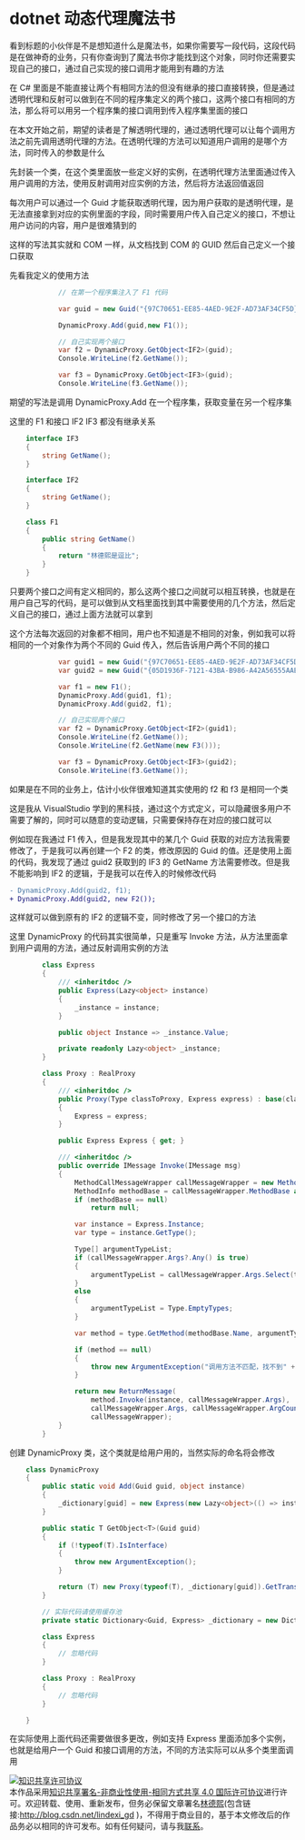 
# dotnet 动态代理魔法书

看到标题的小伙伴是不是想知道什么是魔法书，如果你需要写一段代码，这段代码是在做神奇的业务，只有你查询到了魔法书你才能找到这个对象，同时你还需要实现自己的接口，通过自己实现的接口调用才能用到有趣的方法

<!--more-->


<!-- CreateTime:2019/8/31 16:55:58 -->


在 C# 里面是不能直接让两个有相同方法的但没有继承的接口直接转换，但是通过透明代理和反射可以做到在不同的程序集定义的两个接口，这两个接口有相同的方法，那么将可以用另一个程序集的接口调用到传入程序集里面的接口

在本文开始之前，期望的读者是了解透明代理的，通过透明代理可以让每个调用方法之前先调用透明代理的方法。在透明代理的方法可以知道用户调用的是哪个方法，同时传入的参数是什么

先封装一个类，在这个类里面放一些定义好的实例，在透明代理方法里面通过传入用户调用的方法，使用反射调用对应实例的方法，然后将方法返回值返回

每次用户可以通过一个 Guid 才能获取透明代理，因为用户获取的是透明代理，是无法直接拿到对应的实例里面的字段，同时需要用户传入自己定义的接口，不想让用户访问的内容，用户是很难猜到的

这样的写法其实就和 COM 一样，从文档找到 COM 的 GUID 然后自己定义一个接口获取

先看我定义的使用方法

```csharp
            // 在第一个程序集注入了 F1 代码

            var guid = new Guid("{97C70651-EE85-4AED-9E2F-AD73AF34CF5D}");

            DynamicProxy.Add(guid,new F1());

            // 自己实现两个接口
            var f2 = DynamicProxy.GetObject<IF2>(guid);
            Console.WriteLine(f2.GetName());

            var f3 = DynamicProxy.GetObject<IF3>(guid);
            Console.WriteLine(f3.GetName());
```

期望的写法是调用 DynamicProxy.Add 在一个程序集，获取变量在另一个程序集

这里的 F1 和接口 IF2 IF3 都没有继承关系

```csharp
    interface IF3
    {
        string GetName();
    }

    interface IF2
    {
        string GetName();
    }

    class F1
    {
        public string GetName()
        {
            return "林德熙是逗比";
        }
    }
```

只要两个接口之间有定义相同的，那么这两个接口之间就可以相互转换，也就是在用户自己写的代码，是可以做到从文档里面找到其中需要使用的几个方法，然后定义自己的接口，通过上面方法就可以拿到

这个方法每次返回的对象都不相同，用户也不知道是不相同的对象，例如我可以将相同的一个对象作为两个不同的 Guid 传入，然后告诉用户两个不同的接口

```csharp
            var guid1 = new Guid("{97C70651-EE85-4AED-9E2F-AD73AF34CF5D}");
            var guid2 = new Guid("{05D1936F-7121-43BA-B986-A42A56555AAE}");

            var f1 = new F1();
            DynamicProxy.Add(guid1, f1);
            DynamicProxy.Add(guid2, f1);

            // 自己实现两个接口
            var f2 = DynamicProxy.GetObject<IF2>(guid1);
            Console.WriteLine(f2.GetName());
            Console.WriteLine(f2.GetName(new F3()));

            var f3 = DynamicProxy.GetObject<IF3>(guid2);
            Console.WriteLine(f3.GetName());
```

如果是在不同的业务上，估计小伙伴很难知道其实使用的 f2 和 f3 是相同一个类

这是我从 VisualStudio 学到的黑科技，通过这个方式定义，可以隐藏很多用户不需要了解的，同时可以随意的变动逻辑，只需要保持存在对应的接口就可以

例如现在我通过 F1 传入，但是我发现其中的某几个 Guid 获取的对应方法我需要修改了，于是我可以再创建一个 F2 的类，修改原因的 Guid 的值。还是使用上面的代码，我发现了通过 guid2 获取到的 IF3 的 GetName 方法需要修改。但是我不能影响到 IF2 的逻辑，于是我可以在传入的时候修改代码

```diff
- DynamicProxy.Add(guid2, f1);
+ DynamicProxy.Add(guid2, new F2());
```

这样就可以做到原有的 IF2 的逻辑不变，同时修改了另一个接口的方法

这里 DynamicProxy 的代码其实很简单，只是重写 Invoke 方法，从方法里面拿到用户调用的方法，通过反射调用实例的方法

```csharp
        class Express
        {
            /// <inheritdoc />
            public Express(Lazy<object> instance)
            {
                _instance = instance;
            }

            public object Instance => _instance.Value;

            private readonly Lazy<object> _instance;
        }

        class Proxy : RealProxy
        {
            /// <inheritdoc />
            public Proxy(Type classToProxy, Express express) : base(classToProxy)
            {
                Express = express;
            }

            public Express Express { get; }

            /// <inheritdoc />
            public override IMessage Invoke(IMessage msg)
            {
                MethodCallMessageWrapper callMessageWrapper = new MethodCallMessageWrapper((IMethodCallMessage) msg);
                MethodInfo methodBase = callMessageWrapper.MethodBase as MethodInfo;
                if (methodBase == null)
                    return null;

                var instance = Express.Instance;
                var type = instance.GetType();

                Type[] argumentTypeList;
                if (callMessageWrapper.Args?.Any() is true)
                {
                    argumentTypeList = callMessageWrapper.Args.Select(temp => temp.GetType()).ToArray();
                }
                else
                {
                    argumentTypeList = Type.EmptyTypes;
                }

                var method = type.GetMethod(methodBase.Name, argumentTypeList);

                if (method == null)
                {
                    throw new ArgumentException("调用方法不匹配，找不到" + methodBase + "方法");
                }

                return new ReturnMessage(
                    method.Invoke(instance, callMessageWrapper.Args),
                    callMessageWrapper.Args, callMessageWrapper.ArgCount, callMessageWrapper.LogicalCallContext,
                    callMessageWrapper);
            }
        }
```

创建 DynamicProxy 类，这个类就是给用户用的，当然实际的命名将会修改

```csharp
    class DynamicProxy
    {
        public static void Add(Guid guid, object instance)
        {
            _dictionary[guid] = new Express(new Lazy<object>(() => instance));
        }

        public static T GetObject<T>(Guid guid)
        {
            if (!typeof(T).IsInterface)
            {
                throw new ArgumentException();
            }

            return (T) new Proxy(typeof(T), _dictionary[guid]).GetTransparentProxy();
        }

        // 实际代码请使用缓存池
        private static Dictionary<Guid, Express> _dictionary = new Dictionary<Guid, Express>();

        class Express
        {
        	// 忽略代码
        }

        class Proxy : RealProxy
        {
        	// 忽略代码
        }

    }
```

在实际使用上面代码还需要做很多更改，例如支持 Express 里面添加多个实例，也就是给用户一个 Guid 和接口调用的方法，不同的方法实际可以从多个类里面调用





<a rel="license" href="http://creativecommons.org/licenses/by-nc-sa/4.0/"><img alt="知识共享许可协议" style="border-width:0" src="https://licensebuttons.net/l/by-nc-sa/4.0/88x31.png" /></a><br />本作品采用<a rel="license" href="http://creativecommons.org/licenses/by-nc-sa/4.0/">知识共享署名-非商业性使用-相同方式共享 4.0 国际许可协议</a>进行许可。欢迎转载、使用、重新发布，但务必保留文章署名[林德熙](http://blog.csdn.net/lindexi_gd)(包含链接:http://blog.csdn.net/lindexi_gd )，不得用于商业目的，基于本文修改后的作品务必以相同的许可发布。如有任何疑问，请与我[联系](mailto:lindexi_gd@163.com)。